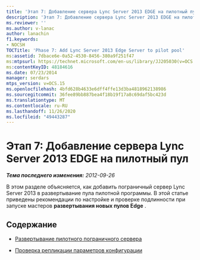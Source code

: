 ```yaml
---
title: 'Этап 7: Добавление сервера Lync Server 2013 EDGE на пилотный пул'
description: 'Этап 7: Добавление сервера Lync Server 2013 EDGE на пилотный пул.'
ms.reviewer: ''
ms.author: v-lanac
author: lanachin
f1.keywords:
- NOCSH
TOCTitle: 'Phase 7: Add Lync Server 2013 Edge Server to pilot pool'
ms:assetid: 7dbace6e-0a52-4530-8456-380a9f251f47
ms:mtpsurl: https://technet.microsoft.com/en-us/library/JJ205030(v=OCS.15)
ms:contentKeyID: 48184616
ms.date: 07/23/2014
manager: serdars
mtps_version: v=OCS.15
ms.openlocfilehash: 4bfd628b4633e6dff4ffe13d3ba4818962138986
ms.sourcegitcommit: 36fee89bb887bea4f18b19f17a8c69daf5bc423d
ms.translationtype: MT
ms.contentlocale: ru-RU
ms.lasthandoff: 11/26/2020
ms.locfileid: "49443287"
---
```

# <a name="phase-7-add-lync-server-2013-edge-server-to-pilot-pool"></a>Этап 7: Добавление сервера Lync Server 2013 EDGE на пилотный пул

<div data-xmlns="http://www.w3.org/1999/xhtml">

<div class="topic" data-xmlns="http://www.w3.org/1999/xhtml" data-msxsl="urn:schemas-microsoft-com:xslt" data-cs="https://msdn.microsoft.com/">

<div data-asp="https://msdn2.microsoft.com/asp">



</div>

<div id="mainSection">

<div id="mainBody">

<span> </span>

_**Тема последнего изменения:** 2012-09-26_

В этом разделе объясняется, как добавить пограничный сервер Lync Server 2013 в развертывание пула пилотной программы. В этой статье приведены рекомендации по настройке и проверке подлинности при запуске мастеров **развертывания новых пулов Edge** .

<div>

## <a name="in-this-section"></a>Содержание

  - [Развертывание пилотного пограничного сервера](deploy-pilot-edge-server.md)

  - [Проверка репликации параметров конфигурации](validate-replication-of-configuration-settings.md)

</div>

</div>

<span> </span>

</div>

</div>

</div>

